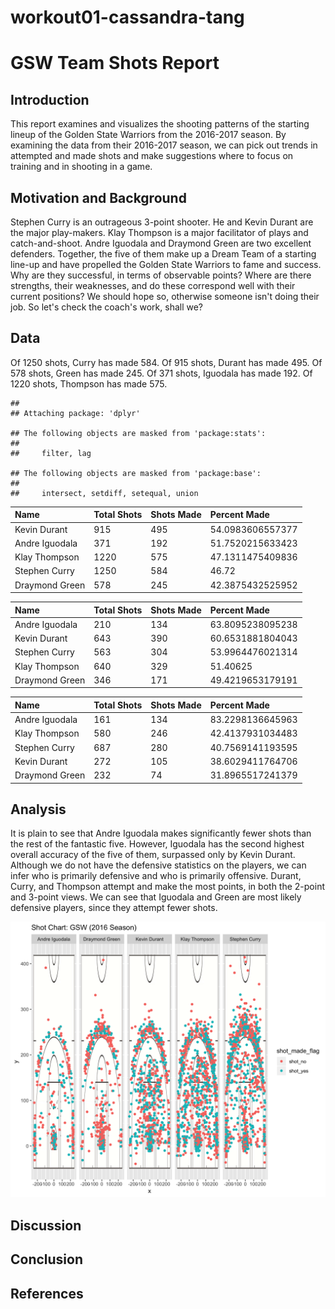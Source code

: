 workout01-cassandra-tang
================

GSW Team Shots Report
=====================

Introduction
------------

This report examines and visualizes the shooting patterns of the starting lineup of the Golden State Warriors from the 2016-2017 season. By examining the data from their 2016-2017 season, we can pick out trends in attempted and made shots and make suggestions where to focus on training and in shooting in a game.

Motivation and Background
-------------------------

Stephen Curry is an outrageous 3-point shooter. He and Kevin Durant are the major play-makers. Klay Thompson is a major facilitator of plays and catch-and-shoot. Andre Iguodala and Draymond Green are two excellent defenders. Together, the five of them make up a Dream Team of a starting line-up and have propelled the Golden State Warriors to fame and success. Why are they successful, in terms of observable points? Where are there strengths, their weaknesses, and do these correspond well with their current positions? We should hope so, otherwise someone isn't doing their job. So let's check the coach's work, shall we?

Data
----

Of 1250 shots, Curry has made 584. Of 915 shots, Durant has made 495. Of 578 shots, Green has made 245. Of 371 shots, Iguodala has made 192. Of 1220 shots, Thompson has made 575.

    ## 
    ## Attaching package: 'dplyr'

    ## The following objects are masked from 'package:stats':
    ## 
    ##     filter, lag

    ## The following objects are masked from 'package:base':
    ## 
    ##     intersect, setdiff, setequal, union

| Name           | Total Shots | Shots Made | Percent Made     |
|:---------------|:------------|:-----------|:-----------------|
| Kevin Durant   | 915         | 495        | 54.0983606557377 |
| Andre Iguodala | 371         | 192        | 51.7520215633423 |
| Klay Thompson  | 1220        | 575        | 47.1311475409836 |
| Stephen Curry  | 1250        | 584        | 46.72            |
| Draymond Green | 578         | 245        | 42.3875432525952 |

| Name           | Total Shots | Shots Made | Percent Made     |
|:---------------|:------------|:-----------|:-----------------|
| Andre Iguodala | 210         | 134        | 63.8095238095238 |
| Kevin Durant   | 643         | 390        | 60.6531881804043 |
| Stephen Curry  | 563         | 304        | 53.9964476021314 |
| Klay Thompson  | 640         | 329        | 51.40625         |
| Draymond Green | 346         | 171        | 49.4219653179191 |

| Name           | Total Shots | Shots Made | Percent Made     |
|:---------------|:------------|:-----------|:-----------------|
| Andre Iguodala | 161         | 134        | 83.2298136645963 |
| Klay Thompson  | 580         | 246        | 42.4137931034483 |
| Stephen Curry  | 687         | 280        | 40.7569141193595 |
| Kevin Durant   | 272         | 105        | 38.6029411764706 |
| Draymond Green | 232         | 74         | 31.8965517241379 |

Analysis
--------

It is plain to see that Andre Iguodala makes significantly fewer shots than the rest of the fantastic five. However, Iguodala has the second highest overall accuracy of the five of them, surpassed only by Kevin Durant. Although we do not have the defensive statistics on the players, we can infer who is primarily defensive and who is primarily offensive. Durant, Curry, and Thompson attempt and make the most points, in both the 2-point and 3-point views. We can see that Iguodala and Green are most likely defensive players, since they attempt fewer shots.

![](../images/gsw-shot-charts.png)

Discussion
----------

Conclusion
----------

References
----------
